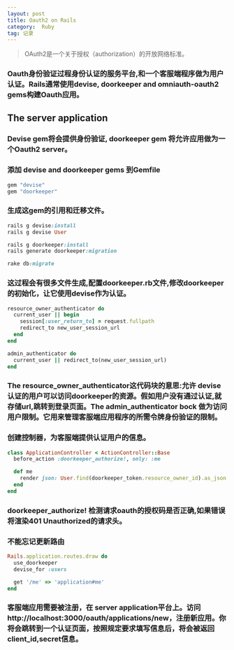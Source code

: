 ```yaml
--- 
layout: post
title: Oauth2 on Rails
category:  Ruby
tag: 记录
---
```

> OAuth2是一个关于授权（authorization）的开放网络标准。

### Oauth身份验证过程身份认证的服务平台,和一个客服端程序做为用户认证。Rails通常使用devise, doorkeeper and omniauth-oauth2 gems构建Oauth应用。

## The server application

### Devise gem将会提供身份验证, doorkeeper gem 将允许应用做为一个Oauth2 server。

### 添加 devise and doorkeeper gems 到Gemfile

```ruby
gem "devise"
gem "doorkeeper"
``` 

### 生成这gem的引用和迁移文件。

```ruby
rails g devise:install
rails g devise User

rails g doorkeeper:install
rails generate doorkeeper:migration

rake db:migrate
``` 

###  这过程会有很多文件生成,配置doorkeeper.rb文件,修改doorkeeper的初始化，让它使用devise作为认证。

```ruby
resource_owner_authenticator do
  current_user || begin
    session[:user_return_to] = request.fullpath
    redirect_to new_user_session_url
  end
end

admin_authenticator do
  current_user || redirect_to(new_user_session_url)
end
``` 

### The resource_owner_authenticator这代码块的意思:允许 devise 认证的用户可以访问doorkeeper的资源。假如用户没有通过认证,就存储url,跳转到登录页面。The admin_authenticator bock 做为访问用户限制。它用来管理客服端应用程序的所需令牌身份验证的限制。

### 创建控制器，为客服端提供认证用户的信息。


```ruby
class ApplicationController < ActionController::Base
  before_action :doorkeeper_authorize!, only: :me

  def me
    render json: User.find(doorkeeper_token.resource_owner_id).as_json
  end
end
``` 

### doorkeeper_authorize! 检测请求oauth的授权码是否正确,如果错误将渲染401 Unauthorized的请求头。

### 不能忘记更新路由

```ruby
Rails.application.routes.draw do
  use_doorkeeper
  devise_for :users

  get '/me' => 'application#me'
end
``` 

### 客服端应用需要被注册，在 server application平台上。访问http://localhost:3000/oauth/applications/new，注册新应用。你将会跳转到一个认证页面，按照规定要求填写信息后，将会被返回client_id,secret信息。



